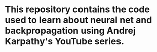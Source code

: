 # This repository contains the code used to learn about neural net and backpropagation using Andrej Karpathy's YouTube series.
